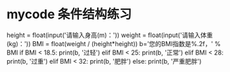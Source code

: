 # mycode 条件结构练习
height = float(input('请输入身高(m)：'))
weight = float(input('请输入体重(kg)：'))
BMI = float(weight / (height*height))
b='您的BMI指数是%.2f，' % BMI
if BMI < 18.5:
      print(b, '过轻')
elif BMI < 25:
      print(b, '正常')
elif BMI < 28:
      print(b, '过重')
elif BMI < 32:
      print(b, '肥胖')
else:
      print(b, '严重肥胖')
